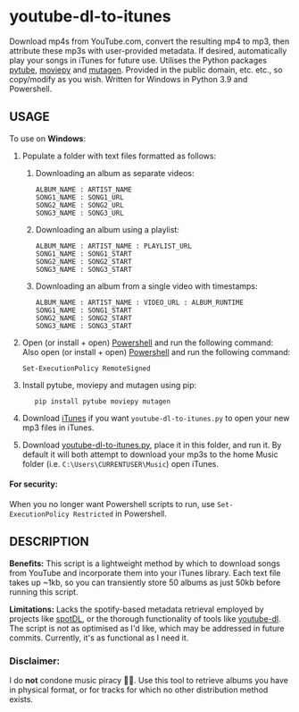 # youtube-dl-to-itunes
Download mp4s from YouTube.com, convert the resulting mp4 to mp3, then attribute these mp3s with user-provided metadata. If desired, automatically play your songs in iTunes for future use. Utilises the Python packages [pytube](https://github.com/pytube/pytube/), [moviepy](https://github.com/Zulko/moviepy) and [mutagen](https://github.com/quodlibet/mutagen).
Provided in the public domain, etc. etc., so copy/modify as you wish. Written for Windows in Python 3.9 and Powershell.
## USAGE
To use on **Windows**: 
1. Populate a folder with text files formatted as follows:
   1. Downloading an album as separate videos:
      ```
      ALBUM_NAME : ARTIST_NAME
      SONG1_NAME : SONG1_URL
      SONG2_NAME : SONG2_URL
      SONG3_NAME : SONG3_URL
      ```
   2. Downloading an album using a playlist:
      ```
      ALBUM_NAME : ARTIST_NAME : PLAYLIST_URL      
      SONG1_NAME : SONG1_START
      SONG2_NAME : SONG2_START
      SONG3_NAME : SONG3_START
      ```
   3. Downloading an album from a single video with timestamps:
      ```
      ALBUM_NAME : ARTIST_NAME : VIDEO_URL : ALBUM_RUNTIME
      SONG1_NAME : SONG1_START
      SONG2_NAME : SONG2_START
      SONG3_NAME : SONG3_START
      ```
2. Open (or install + open) [Powershell](https://docs.microsoft.com/en-us/powershell/scripting/windows-powershell/install/installing-windows-powershell?view=powershell-7.1) and run the following command: Also open (or install + open) [Powershell](https://docs.microsoft.com/en-us/powershell/scripting/windows-powershell/install/installing-windows-powershell?view=powershell-7.1) and run the following command:
       
       Set-ExecutionPolicy RemoteSigned
3. Install pytube, moviepy and mutagen using pip:

          pip install pytube moviepy mutagen

4. Download [iTunes](https://www.apple.com/uk/itunes/download/index.html) if you want `youtube-dl-to-itunes.py` to open your new mp3 files in iTunes.
5. Download [youtube-dl-to-itunes.py](), place it in this folder, and run it. By default it will both attempt to download your mp3s to the home Music folder (i.e. `C:\Users\CURRENTUSER\Music`) open iTunes. 

#### For security:
When you no longer want Powershell scripts to run, use `Set-ExecutionPolicy Restricted` in Powershell. 
## DESCRIPTION
**Benefits:** This script is a lightweight method by which to download songs from YouTube and incorporate them into your
iTunes library. Each text file takes up ~1kb, so you can transiently store 50 albums as just 50kb before running this script.

**Limitations:** Lacks the spotify-based metadata retrieval employed by projects like [spotDL](https://github.com/spotDL/spotify-downloader), or the thorough functionality of tools like [youtube-dl](https://github.com/ytdl-org/youtube-dl). 
The script is not as optimised as I'd like, which may be addressed in future commits. Currently, it's as functional as I need it.
### Disclaimer:
I do **not** condone music piracy 🏴‍☠️. Use this tool to retrieve albums you have in physical format, 
or for tracks for which no other distribution method exists.
